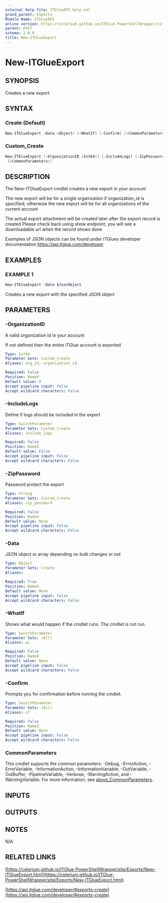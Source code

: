 ```yaml
---
external help file: ITGlueAPI-help.xml
grand_parent: Exports
Module Name: ITGlueAPI
online version: https://celerium.github.io/ITGlue-PowerShellWrapper/site/Exports/New-ITGlueExport.html
parent: POST
schema: 2.0.0
title: New-ITGlueExport
---
```


# New-ITGlueExport

## SYNOPSIS
Creates a new export

## SYNTAX

### Create (Default)
```powershell
New-ITGlueExport -Data <Object> [-WhatIf] [-Confirm] [<CommonParameters>]
```

### Custom_Create
```powershell
New-ITGlueExport [-OrganizationID <Int64>] [-IncludeLogs] [-ZipPassword <String>] [-WhatIf] [-Confirm]
 [<CommonParameters>]
```

## DESCRIPTION
The New-ITGlueExport cmdlet creates a new export
in your account

The new export will be for a single organization if organization_id is specified;
otherwise the new export will be for all organizations of the current account

The actual export attachment will be created later after the export record is created
Please check back using show endpoint, you will see a downloadable url when the record shows done

Examples of JSON objects can be found under ITGlues developer documentation
    https://api.itglue.com/developer

## EXAMPLES

### EXAMPLE 1
```powershell
New-ITGlueExport -Data $JsonObject
```

Creates a new export with the specified JSON object

## PARAMETERS

### -OrganizationID
A valid organization Id in your account

If not defined then the entire ITGlue account is exported

```yaml
Type: Int64
Parameter Sets: Custom_Create
Aliases: org_id, organization_id

Required: False
Position: Named
Default value: 0
Accept pipeline input: False
Accept wildcard characters: False
```

### -IncludeLogs
Define if logs should be included in the export

```yaml
Type: SwitchParameter
Parameter Sets: Custom_Create
Aliases: include_logs

Required: False
Position: Named
Default value: False
Accept pipeline input: False
Accept wildcard characters: False
```

### -ZipPassword
Password protect the export

```yaml
Type: String
Parameter Sets: Custom_Create
Aliases: zip_password

Required: False
Position: Named
Default value: None
Accept pipeline input: False
Accept wildcard characters: False
```

### -Data
JSON object or array depending on bulk changes or not

```yaml
Type: Object
Parameter Sets: Create
Aliases:

Required: True
Position: Named
Default value: None
Accept pipeline input: False
Accept wildcard characters: False
```

### -WhatIf
Shows what would happen if the cmdlet runs.
The cmdlet is not run.

```yaml
Type: SwitchParameter
Parameter Sets: (All)
Aliases: wi

Required: False
Position: Named
Default value: None
Accept pipeline input: False
Accept wildcard characters: False
```

### -Confirm
Prompts you for confirmation before running the cmdlet.

```yaml
Type: SwitchParameter
Parameter Sets: (All)
Aliases: cf

Required: False
Position: Named
Default value: None
Accept pipeline input: False
Accept wildcard characters: False
```

### CommonParameters
This cmdlet supports the common parameters: -Debug, -ErrorAction, -ErrorVariable, -InformationAction, -InformationVariable, -OutVariable, -OutBuffer, -PipelineVariable, -Verbose, -WarningAction, and -WarningVariable. For more information, see [about_CommonParameters](http://go.microsoft.com/fwlink/?LinkID=113216).

## INPUTS

## OUTPUTS

## NOTES
N/A

## RELATED LINKS

[https://celerium.github.io/ITGlue-PowerShellWrapper/site/Exports/New-ITGlueExport.html](https://celerium.github.io/ITGlue-PowerShellWrapper/site/Exports/New-ITGlueExport.html)

[https://api.itglue.com/developer/#exports-create](https://api.itglue.com/developer/#exports-create)

